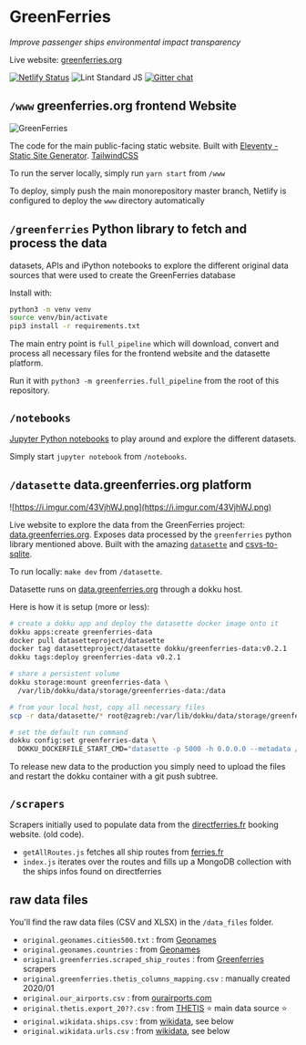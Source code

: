 # GreenFerries

*Improve passenger ships environmental impact transparency*

Live website: [greenferries.org](https://www.greenferries.org)

[![Netlify Status](https://api.netlify.com/api/v1/badges/214d136b-2a50-41c0-b028-643e8352c1b6/deploy-status)](https://app.netlify.com/sites/greenferries/deploys)
![Lint Standard JS](https://github.com/greenferries/greenferries/workflows/Lint%20Standard%20JS/badge.svg)
[![Gitter chat](https://badges.gitter.im/Join%20Chat.svg)](https://gitter.im/greenferries/community)


## `/www` greenferries.org frontend Website

![GreenFerries](https://i.imgur.com/7RVgLVD.jpg)

The code for the main public-facing static website. Built with [Eleventy - Static Site Generator](https://www.11ty.dev/docs/). [TailwindCSS](https://tailwindcss.com/)

To run the server locally, simply run `yarn start` from `/www`

To deploy, simply push the main monorepository master branch, Netlify is configured to
deploy the `www` directory automatically


## `/greenferries` Python library to fetch and process the data

datasets, APIs and iPython notebooks to explore the different original data
sources that were used to create the GreenFerries database

Install with:

```sh
python3 -m venv venv
source venv/bin/activate
pip3 install -r requirements.txt
```

The main entry point is `full_pipeline` which will download, convert and process all necessary files for the frontend website and the datasette platform.

Run it with `python3 -m greenferries.full_pipeline` from the root of this repository.


## `/notebooks`

[Jupyter Python notebooks]((https://jupyter-notebook.readthedocs.io/en/stable/)) to play around and explore the different datasets.

Simply start `jupyter notebook` from `/notebooks`.


## `/datasette` data.greenferries.org platform

![https://i.imgur.com/43VjhWJ.png](https://i.imgur.com/43VjhWJ.png)

Live website to explore the data from the GreenFerries project: [data.greenferries.org](https://data.greenferries.org). Exposes data processed by the `greenferries` python library mentioned above. Built with the amazing [`datasette`](https://github.com/simonw/datasette) and [csvs-to-sqlite](https://github.com/simonw/csvs-to-sqlite).

To run locally: `make dev` from `/datasette`.

Datasette runs on [data.greenferries.org](https://data.greenferries.org) through
a dokku host.

Here is how it is setup (more or less):

```sh
# create a dokku app and deploy the datasette docker image onto it
dokku apps:create greenferries-data
docker pull datasetteproject/datasette
docker tag datasetteproject/datasette dokku/greenferries-data:v0.2.1
dokku tags:deploy greenferries-data v0.2.1

# share a persistent volume
dokku storage:mount greenferries-data \
  /var/lib/dokku/data/storage/greenferries-data:/data

# from your local host, copy all necessary files
scp -r data/datasette/* root@zagreb:/var/lib/dokku/data/storage/greenferries-data/

# set the default run command
dokku config:set greenferries-data \
  DOKKU_DOCKERFILE_START_CMD="datasette -p 5000 -h 0.0.0.0 --metadata /data/metadata.yml --static static:/data/static/ /data/dbs"
```

To release new data to the production you simply need to upload the files
and restart the dokku container with a git push subtree.


## `/scrapers`

Scrapers initially used to populate data from the [directferries.fr](http://directferries.fr/) booking website. (old code).

- `getAllRoutes.js` fetches all ship routes from [ferries.fr](https://www.ferries.fr/)
- `index.js` iterates over the routes and fills up a MongoDB collection with
the ships infos found on directferries


## raw data files

You'll find the raw data files (CSV and XLSX) in the `/data_files` folder.

- `original.geonames.cities500.txt` : from [Geonames](https://download.geonames.org/export/dump/)
- `original.geonames.countries` : from [Geonames](https://download.geonames.org/export/dump/)
- `original.greenferries.scraped_ship_routes` : from [Greenferries](https://github.com/greenferries/greenferries/tree/master/scrapers) scrapers
- `original.greenferries.thetis_columns_mapping.csv` : manually created 2020/01
- `original.our_airports.csv` : from [ourairports.com](https://ourairports.com/data/)
- `original.thetis.export_20??.csv` : from [THETIS](https://mrv.emsa.europa.eu/#public/emission-report) ⭐️ main data source ⭐️
- `original.wikidata.ships.csv` : from [wikidata](https://www.wikidata.org/), see below
- `original.wikidata.urls.csv` : from [wikidata](https://www.wikidata.org/), see below
